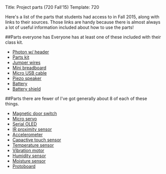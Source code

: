 Title: Project parts (720 Fall'15)
Template: 720

Here's a list of the parts that students had access to in Fall 2015,
along with links to their sources. Those links are
handy because there is almost always a lot of useful information
included about how to use the parts!

##Parts everyone has
Everyone has at least one of these included with their class kit.

- [Photon w/ header](https://store.particle.io/?product=particle-photon)
- [Parts kit](https://www.sparkfun.com/products/10003)
- [Jumper wires](http://www.adafruit.com/products/758)
- [Mini breadboard](https://www.sparkfun.com/products/12002)
- [Micro USB cable](https://www.sparkfun.com/products/13244)
- [Piezo speaker](https://www.sparkfun.com/products/7950)
- [Battery](http://www.adafruit.com/products/258)
- [Battery shield](https://www.sparkfun.com/products/13626)

##Parts there are fewer of
I've got generally about 8 of each of these things.

- [Magnetic door switch](https://www.sparkfun.com/products/13247)
- [Micro servo](http://www.adafruit.com/products/169)
- [Serial OLED](https://www.sparkfun.com/products/13003)
- [IR proximity sensor](https://www.sparkfun.com/products/242)
- [Accelerometer](https://www.sparkfun.com/products/12756)
- [Capactive touch sensor](https://www.sparkfun.com/products/9695)
- [Temperature sensor](https://www.sparkfun.com/products/11931)
- [Vibration motor](https://www.sparkfun.com/products/8449)
- [Humidity sensor](https://www.sparkfun.com/products/10167)
- [Moisture sensor](https://www.sparkfun.com/products/13322)
- [Protoboard](https://www.sparkfun.com/products/13268)

